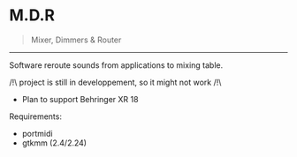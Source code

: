 # M.D.R
> Mixer, Dimmers & Router
---
Software reroute sounds from applications to mixing table.

/!\ project is still in developpement, so it might not work /!\
- Plan to support Behringer XR 18

Requirements:
- portmidi
- gtkmm (2.4/2.24)